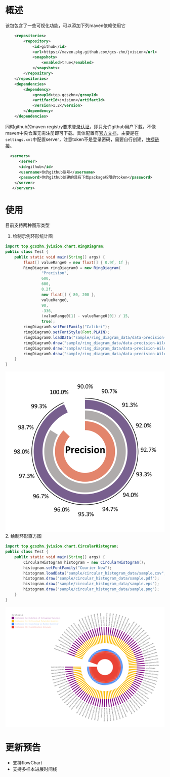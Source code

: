 # 概述
该包包含了一些可视化功能，可以添加下列maven依赖使用它
```xml
    <repositories>
        <repository>
            <id>github</id>
            <url>https://maven.pkg.github.com/gcs-zhn/jvision</url>
            <snapshots>
                <enabled>true</enabled>
            </snapshots>
        </repository>
    </repositories>
    <dependencies>
        <dependency>
            <groupId>top.gcszhn</groupId>
            <artifactId>jvision</artifactId>
            <version>1.2</version>
        </dependency>
    </dependencies>
```
同时github的maven registry要求[登录认证](https://cwiki.apache.org/confluence/display/MAVEN/DependencyResolutionException)，即只允许github用户下载，不像maven中央仓库无需注册即可下载。具体配置有[官方文档](https://docs.github.com/cn/packages/working-with-a-github-packages-registry/working-with-the-apache-maven-registry)，主要是在`settings.xml`中配置server，注意token不是登录密码，需要自行创建，[快捷链接](https://github.com/settings/tokens)。
```xml
  <servers>
      <server>
      <id>github</id>
      <username>你的github账号</username>
      <password>你的github创建的具有下载package权限的token</password>
    </server>
   </servers>
 ```
# 使用
目前支持两种图形类型
1. 绘制示例环形统计图
```java
import top.gcszhn.jvision.chart.RingDiagram;
public class Test {
    public static void main(String[] args) {
        float[] valueRange0 = new float[] { 0.9f, 1f };
        RingDiagram ringDiagram0 = new RingDiagram(
                "Precision",
                600,
                600,
                0.2f,
                new float[] { 80, 200 },
                valueRange0,
                90,
                -336,
                (valueRange0[1] - valueRange0[0]) / 15,
                true);
        ringDiagram0.setFontFamily("Calibri");
        ringDiagram0.setFontStyle(Font.PLAIN);
        ringDiagram0.loadData("sample/ring_diagram_data/data-precision-Wilcoxon.csv");
        ringDiagram0.draw("sample/ring_diagram_data/data-precision-Wilcoxon.pdf");
        ringDiagram0.draw("sample/ring_diagram_data/data-precision-Wilcoxon.png");
        ringDiagram0.draw("sample/ring_diagram_data/data-precision-Wilcoxon.eps");
    }
}
```
![ring diagram](sample/ring_diagram_data/data-precision-Wilcoxon.png)
2. 绘制环形直方图
```java
import top.gcszhn.jvision.chart.CircularHistogram;
public class Test {
    public static void main(String[] args) {
        CircularHistogram histogram = new CircularHistogram();
        histogram.setFontFamily("Courier New");
        histogram.loadData("sample/circular_histogram_data/sample.csv", true, 100, true);
        histogram.draw("sample/circular_histogram_data/sample.pdf");
        histogram.draw("sample/circular_histogram_data/sample.eps");
        histogram.draw("sample/circular_histogram_data/sample.png");
    }
}
```
![CircularHistogram](sample/circular_histogram_data/sample.png)

# 更新预告
- 支持flowChart
- 支持多样本进展时间线
